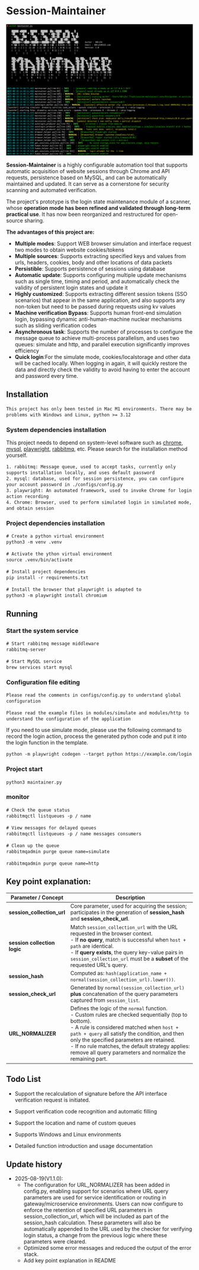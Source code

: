 # Session-Maintainer


![usage_display](./images/usage_display.png)


**Session-Maintainer** is a highly configurable automation tool that supports automatic acquisition of website sessions through Chrome and API requests, persistence based on MySQL, and can be automatically maintained and updated. It can serve as a cornerstone for security scanning and automated verification.

The project's prototype is the login state maintenance module of a scanner, whose **operation mode has been refined and validated through long-term practical use**. It has now been reorganized and restructured for open-source sharing.

**The advantages of this project are:**

- **Multiple modes**: Support WEB browser simulation and interface request two modes to obtain website cookies/tokens
- **Multiple sources**: Supports extracting specified keys and values from urls, headers, cookies, body and other locations of data packets
- **Persistible**: Supports persistence of sessions using database
- **Automatic update**: Supports configuring multiple update mechanisms such as single time, timing and period, and automatically check the validity of persistent login states and update it
- **Highly customized**: Supports extracting different session tokens (SSO scenarios) that appear in the same application, and also supports any non-token but need to be passed during requests using kv values
- **Machine verification Bypass**: Supports human front-end simulation login, bypassing dynamic anti-human-machine nuclear mechanisms such as sliding verification codes
- **Asynchronous task**: Supports the number of processes to configure the message queue to achieve multi-process parallelism, and uses two queues: simulate and http, and parallel execution significantly improves efficiency
- **Quick login**:For the simulate mode, cookies/localstorage and other data will be cached locally. When logging in again, it will quickly restore the data and directly check the validity to avoid having to enter the account and password every time.


## Installation

```
This project has only been tested in Mac M1 environments. There may be problems with Windows and Linux, python >= 3.12
``` 

### System dependencies installation 

This project needs to depend on system-level software such as [chrome](https://www.google.com/chrome/), [mysql](https://www.mysql.com/), [playwright](https://playwright.dev/), [rabbitmq](https://www.rabbitmq.com/), etc. Please search for the installation method yourself.

```
1. rabbitmq: Message queue, used to accept tasks, currently only supports installation locally, and uses default password
2. mysql: database, used for session persistence, you can configure your account password in ./configs/config.py
3. playwright: An automated framework, used to invoke Chrome for login action recording
4. Chrome: Browser, used to perform simulated login in simulated mode, and obtain session
```

### Project dependencies installation

```
# Create a python virtual environment
python3 -m venv .venv

# Activate the ython virtual environment
source .venv/bin/activate

# Install project dependencies
pip install -r requirements.txt

# Install the browser that playwright is adapted to
python3 -m playwright install chromium
```


## Running

### Start the system service

```
# Start rabbitmq message middleware
rabbitmq-server

# Start MySQL service
brew services start mysql
```

### Configuration file editing

```
Please read the comments in configs/config.py to understand global configuration

Please read the example files in modules/simulate and modules/http to understand the configuration of the application
```

If you need to use simulate mode, please use the following command to record the login action, process the generated python code and put it into the login function in the template.

```
python -m playwright codegen --target python https://example.com/login
```

### Project start

```
python3 maintainer.py
```

### monitor

```
# Check the queue status
rabbitmqctl listqueues -p / name

# View messages for delayed queues
rabbitmqctl listqueues -p / name messages consumers

# Clean up the queue
rabbitmqadmin purge queue name=simulate

rabbitmqadmin purge queue name=http
```


## Key point explanation:


| **Parameter / Concept**   | **Description** |
|---------------------------|-----------------|
| **session_collection_url** | Core parameter, used for acquiring the session; participates in the generation of **session_hash** and **session_check_url**. |
| **session collection logic** | Match `session_collection_url` with the URL requested in the browser context. <br> - If **no query**, match is successful when `host + path` are identical. <br> - If **query exists**, the query key-value pairs in `session_collection_url` must be a **subset** of the requested URL's query. |
| **session_hash** | Computed as: `hash(application_name + normal(session_collection_url).lower())`. |
| **session_check_url** | Generated by `normal(session_collection_url)` **plus** concatenation of the query parameters captured from `session_list`. |
| **URL_NORMALIZER** | Defines the logic of the `normal` function. <br> - Custom rules are checked sequentially (top to bottom). <br> - A rule is considered matched when `host + path + query` all satisfy the condition, and then only the specified parameters are retained. <br> - If no rule matches, the default strategy applies: remove all query parameters and normalize the remaining part. |


## Todo List

- Support the recalculation of signature before the API interface verification request is initiated.

- Support verification code recognition and automatic filling

- Support the location and name of custom queues

- Supports Windows and Linux environments

- Detailed function introduction and usage documentation 


## Update history

- 2025-08-19(V1.1.0):
  - The configuration for URL_NORMALIZER  has been added in config.py, enabling support for scenarios where URL query parameters are used for service identification or routing in gateway/microservice environments. Users can now configure to enforce the retention of specified URL parameters in session_collection_url, which will be included as part of the session_hash calculation. These parameters will also be automatically appended to the URL used by the checker for verifying login status, a change from the previous logic where these parameters were cleared.
  - Optimized some error messages and reduced the output of the error stack.
  - Add key point explanation in README